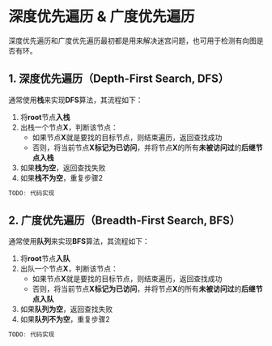 # 深度优先遍历 & 广度优先遍历
深度优先遍历和广度优先遍历最初都是用来解决迷宫问题，也可用于检测有向图是否有环。

## 1. 深度优先遍历（Depth-First Search, DFS）
通常使用**栈**来实现**DFS**算法，其流程如下：
1. 将**root**节点**入栈**
2. 出栈一个节点**X**，判断该节点：
    - 如果节点**X**就是要找的目标节点，则结束遍历，返回查找成功
    - 否则，将当前节点**X标记为已访问**，并将节点**X**的所有**未被访问过**的**后继节点入栈**
3. 如果**栈为空**，返回查找失败
4. 如果**栈不为空**，重复步骤2
```C++
TODO: 代码实现
```

## 2. 广度优先遍历（Breadth-First Search, BFS）
通常使用**队列**来实现**BFS**算法，其流程如下：
1. 将**root**节点**入队**
2. 出队一个节点**X**，判断该节点：
    - 如果节点**X**就是要找的目标节点，则结束遍历，返回查找成功
    - 否则，将当前节点**X标记为已访问**，并将节点**X**的所有**未被访问过**的**后继节点入队**
3. 如果**队列为空**，返回查找失败
4. 如果**队列不为空**，重复步骤2

```C++
TODO: 代码实现
```
